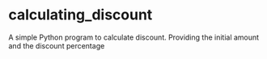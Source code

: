 # calculating_discount
A simple Python program to calculate discount. Providing the initial amount and the discount percentage

